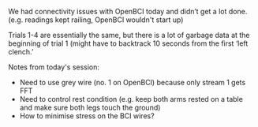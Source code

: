 We had connectivity issues with OpenBCI today and didn’t get a lot done. (e.g. readings kept railing, OpenBCI wouldn't start up)

Trials 1-4 are essentially the same, but there is a lot of garbage data at the beginning of trial 1 (might have to backtrack 10 seconds from the first ‘left clench.’ 

Notes from today's session: 
-	Need to use grey wire (no. 1 on OpenBCI) because only stream 1 gets FFT
- Need to control rest condition (e.g. keep both arms rested on a table and make sure both legs touch the ground)
- How to minimise stress on the BCI wires?
